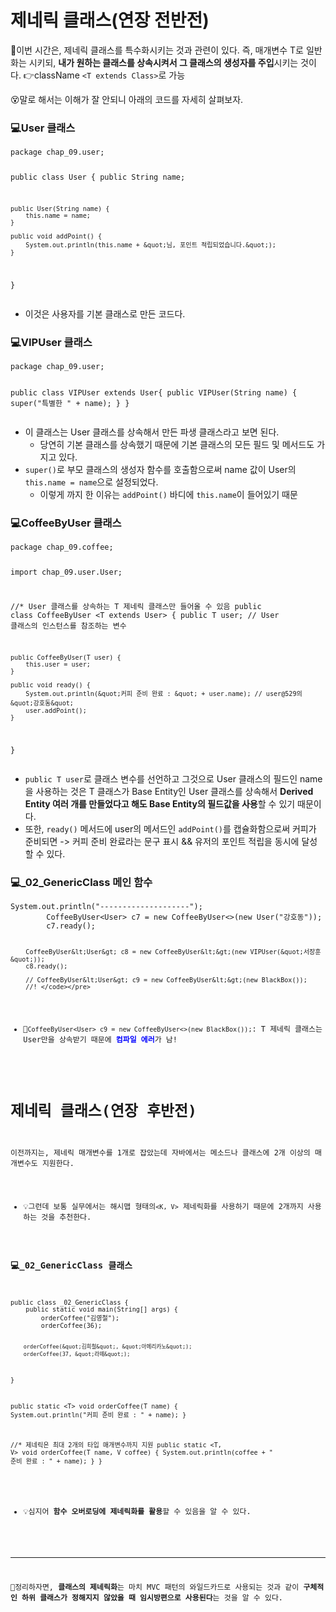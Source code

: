 <h1 id="제네릭-클래스연장-전반전">제네릭 클래스(연장 전반전)</h1>
<p>🏁이번 시간은, 제네릭 클래스를 특수화시키는 것과 관련이 있다. 즉, 매개변수 T로 일반화는 시키되, <strong>내가 원하는 클래스를 상속시켜서 그 클래스의 생성자를 주입</strong>시키는 것이다.
👉className <code>&lt;T extends Class&gt;</code>로 가능</p>
<p>😵말로 해서는 이해가 잘 안되니 아래의 코드를 자세히 살펴보자.</p>
<h3 id="💻user-클래스">💻User 클래스</h3>
<pre><code class="language-java">package chap_09.user;

public class User {
    public String name;

    public User(String name) {
        this.name = name;
    }

    public void addPoint() {
        System.out.println(this.name + &quot;님, 포인트 적립되었습니다.&quot;);
    }
}</code></pre>
<ul>
<li>이것은 사용자를 기본 클래스로 만든 코드다.</li>
</ul>
<h3 id="💻vipuser-클래스">💻VIPUser 클래스</h3>
<pre><code class="language-java">package chap_09.user;

public class VIPUser extends User{
    public VIPUser(String name) {
        super(&quot;특별한 &quot; + name);
    }
}</code></pre>
<ul>
<li>이 클래스는 User 클래스를 상속해서 만든 파생 클래스라고 보면 된다.<ul>
<li>당연히 기본 클래스를 상속했기 때문에 기본 클래스의 모든 필드 및 메서드도 가지고 있다.</li>
</ul>
</li>
<li><code>super()</code>로 부모 클래스의 생성자 함수를 호출함으로써 name 값이 User의 <code>this.name = name</code>으로 설정되었다.<ul>
<li>이렇게 까지 한 이유는 <code>addPoint()</code> 바디에 <code>this.name</code>이 들어있기 때문</li>
</ul>
</li>
</ul>
<h3 id="💻coffeebyuser-클래스">💻CoffeeByUser 클래스</h3>
<pre><code class="language-java">package chap_09.coffee;

import chap_09.user.User;

//* User 클래스를 상속하는 T 제네릭 클래스만 들어올 수 있음
public class CoffeeByUser &lt;T extends User&gt; {
    public T user; // User 클래스의 인스턴스를 참조하는 변수

    public CoffeeByUser(T user) {
        this.user = user;
    }

    public void ready() {
        System.out.println(&quot;커피 준비 완료 : &quot; + user.name); // user@529의 &quot;강호동&quot; 
        user.addPoint();
    }
}</code></pre>
<ul>
<li><code>public T user</code>로 클래스 변수를 선언하고 그것으로 User 클래스의 필드인 name을 사용하는 것은 T 클래스가 Base Entity인 User 클래스를 상속해서 <strong>Derived Entity 여러 개를 만들었다고 해도 Base Entity의 필드값을 사용</strong>할 수 있기 때문이다.</li>
<li>또한, <code>ready()</code> 메서드에 user의 메서드인 <code>addPoint()</code>를 캡슐화함으로써 커피가 준비되면 -&gt; 커피 준비 완료라는 문구 표시 &amp;&amp; 유저의 포인트 적립을 동시에 달성할 수 있다.</li>
</ul>
<h3 id="💻_02_genericclass-메인-함수">💻_02_GenericClass 메인 함수</h3>
<pre><code class="language-java">System.out.println(&quot;--------------------&quot;);
        CoffeeByUser&lt;User&gt; c7 = new CoffeeByUser&lt;&gt;(new User(&quot;강호동&quot;));
        c7.ready();

        CoffeeByUser&lt;User&gt; c8 = new CoffeeByUser&lt;&gt;(new VIPUser(&quot;서장훈&quot;));
        c8.ready();

        // CoffeeByUser&lt;User&gt; c9 = new CoffeeByUser&lt;&gt;(new BlackBox());
        //! </code></pre>
<ul>
<li>📢<code>CoffeeByUser&lt;User&gt; c9 = new CoffeeByUser&lt;&gt;(new BlackBox());</code>: T 제네릭 클래스는 User만을 상속받기 때문에 <span style="color: blue;"><strong>컴파일 에러</strong></span>가 남!
<img alt="" src="https://velog.velcdn.com/images/csj0209/post/7a1368eb-d8e2-4a92-a4e5-55dfe29f5470/image.png" /></li>
</ul>
<h1 id="제네릭-클래스연장-후반전">제네릭 클래스(연장 후반전)</h1>
<p>이전까지는, 제네릭 매개변수를 1개로 잡았는데 자바에서는 메소드나 클래스에 2개 이상의 매개변수도 지원한다.</p>
<ul>
<li>💡그런데 보통 실무에서는 해시맵 형태의<code>&lt;K, V&gt;</code> 제네릭화를 사용하기 때문에 2개까지 사용하는 것을 추천한다.</li>
</ul>
<h3 id="💻_02_genericclass-클래스">💻_02_GenericClass 클래스</h3>
<pre><code class="language-java">public class _02_GenericClass {
    public static void main(String[] args) {
        orderCoffee(&quot;김영철&quot;);
        orderCoffee(36);

        orderCoffee(&quot;김희철&quot;, &quot;아메리카노&quot;);
        orderCoffee(37, &quot;라떼&quot;);
}

public static &lt;T&gt; void orderCoffee(T name) {
        System.out.println(&quot;커피 준비 완료 : &quot; + name);
    }

//* 제네릭은 최대 2개의 타입 매개변수까지 지원
public static &lt;T, V&gt; void orderCoffee(T name, V coffee) {
      System.out.println(coffee + &quot; 준비 완료 : &quot; + name);
   }
}</code></pre>
<ul>
<li>💡심지어 <strong>함수 오버로딩에 제네릭화를 활용</strong>할 수 있음을 알 수 있다.
<img alt="" src="https://velog.velcdn.com/images/csj0209/post/3551e57c-22b3-41d0-91f4-bc222aeb3831/image.png" /></li>
</ul>
<hr />
<p>📝정리하자면, <strong>클래스의 제네릭화</strong>는 마치 MVC 패턴의 와일드카드로 사용되는 것과 같이 <strong>구체적인 하위 클래스가 정해지지 않았을 때 임시방편으로 사용된다</strong>는 것을 알 수 있다.</p>
